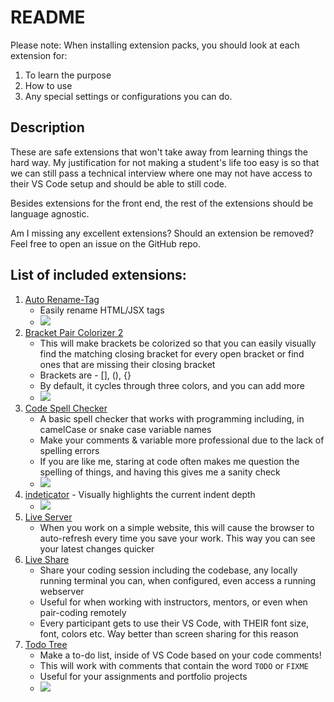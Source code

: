 # README

Please note: When installing extension packs, you should look at each extension
for:
1. To learn the purpose
2. How to use
3. Any special settings or configurations you can do.

## Description

These are safe extensions that won't take away from learning things the hard way. My justification for not making a student's life too easy is so that we can still pass a technical interview where one may not have access to their VS Code setup and should be able to still code.

Besides extensions for the front end, the rest of the extensions should be language agnostic.

Am I missing any excellent extensions?
Should an extension be removed?
Feel free to open an issue on the GitHub repo.

## List of included extensions:

1. [Auto Rename-Tag](https://marketplace.visualstudio.com/items?itemName=formulahendry.auto-rename-tag)
   - Easily rename HTML/JSX tags
   - ![](https://brainomite.github.io/suggested-fullstack-bootcamp-extension-pack//images/auto-rename-tag.gif)
2. [Bracket Pair Colorizer 2](https://marketplace.visualstudio.com/items?itemName=CoenraadS.bracket-pair-colorizer-2)
   - This will make brackets be colorized so that you can easily visually find
   the matching closing bracket for every open bracket or find ones that are
   missing their closing bracket
   - Brackets are - [], (), {}
   - By default, it cycles through three colors, and you can add more
   - ![](https://brainomite.github.io/suggested-fullstack-bootcamp-extension-pack//images/bracket-pair-colorizer.png)
3. [Code Spell Checker](https://marketplace.visualstudio.com/items?itemName=streetsidesoftware.code-spell-checker)
   - A basic spell checker that works with programming including, in camelCase
     or snake case variable names
   - Make your comments & variable more professional due to the lack of
     spelling errors
   - If you are like me, staring at code often makes me question the spelling of things, and having this gives me a sanity check
   - ![](https://brainomite.github.io/suggested-fullstack-bootcamp-extension-pack//images/code-spell-checker.gif)
4. [indeticator](https://marketplace.visualstudio.com/items?itemName=SirTori.indenticator) -
  Visually highlights the current indent depth
   - ![](https://brainomite.github.io/suggested-fullstack-bootcamp-extension-pack//images/identicator.gif)
5. [Live Server](https://marketplace.visualstudio.com/items?itemName=ritwickdey.LiveServer)
   - When you work on a simple website, this will
     cause the browser to auto-refresh every time you save your
     work. This way you can see your latest changes quicker
6. [Live Share](https://marketplace.visualstudio.com/items?itemName=MS-vsliveshare.vsliveshare)
   - Share your coding session including the codebase, any locally running
     terminal you can, when configured, even access a running webserver
   - Useful for when working with instructors, mentors, or even when pair-coding remotely
   - Every participant gets to use their VS Code, with THEIR font size, font,
     colors etc. Way better than screen sharing for this reason
7. [Todo Tree](https://marketplace.visualstudio.com/items?itemName=Gruntfuggly.todo-tree)
   - Make a to-do list, inside of VS Code based on your code comments!
   - This will work with comments that contain the word `TODO` or `FIXME`
   - Useful for your assignments and portfolio projects
   - ![](https://brainomite.github.io/suggested-fullstack-bootcamp-extension-pack//images/todo-tree.png)
